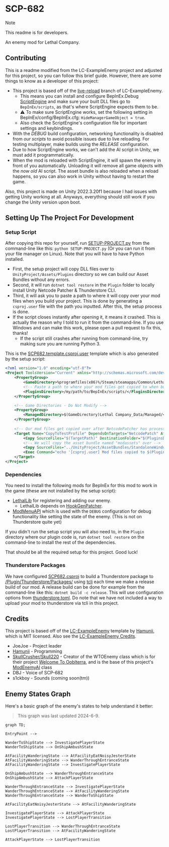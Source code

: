 # SCP-682

> [!NOTE]  
> This readme is for developers.

An enemy mod for Lethal Company.

## Contributing

This is a readme modified from the LC-ExampleEnemy project and adjusted for this project, so you can follow this brief guide. However, there are some things to know as a developer of this project:
- This project is based off of the [live-reload](https://github.com/Hamunii/LC-ExampleEnemy/tree/live-reload) branch of LC-ExampleEnemy.
  - This means you can install and configure BepInEx.Debug [ScriptEngine](https://github.com/BepInEx/BepInEx.Debug?tab=readme-ov-file#scriptengine) and make sure your built DLL files go to `BepInEx/scripts`, as that's where ScriptEngine expects them to be.
  - ⚠️ To make sure ScriptEngine works, set the following setting in BepInEx/config/BepInEx.cfg: `HideManagerGameObject = true`.
  - Also check the ScriptEngine's configuration file for important settings and keybindings.
- With the *DEBUG* build configuration, networking functionality is disabled from *our scripts* to avoid possible issues due to live reloading. For testing multiplayer, make builds using the *RELEASE* configuration.
- Due to how ScriptEngine works, we can't add the AI script in Unity, we must add it programmatically.
- When the mod is reloaded with ScriptEngine, it will spawn the enemy in front of you automatically. Unloading it will remove all game objects with the *now old* AI script. The asset bundle is also reloaded when a reload happens, so you can also work in Unity without having to restart the game.

Also, this project is made on Unity 2022.3.20f1 because I had issues with getting Unity working at all. Anyways, everything should still work if you change the Unity version upon boot.

## Setting Up The Project For Development

### Setup Script

After copying this repo for yourself, run [SETUP-PROJECT.py](/SETUP-PROJECT.py) from the command-line like this: `python SETUP-PROJECT.py` (Or you can run it from your file manager on Linux). Note that you will have to have Python installed.  
- First, the setup project will copy DLL files over to `UnityProject/Assets/Plugins` directory so we can build our Asset Bundles without any errors.
- Second, it will run `dotnet tool restore` in the `Plugin` folder to locally install Unity Netcode Patcher & Thunderstore CLI.
- Third, it will ask you to paste a path to where it will copy over your mod files when you build your project. This is done by generating a `csproj.user` file with the path you inputted. After this, the setup process is done.
- If the script closes instantly after opening it, it means it crashed. This is actually the reason why I told to run it from the command-line. If you use Windows and can make this work, please open a pull request to fix this, thanks!
    - If the script still crashes after running from command-line, try making sure you are running Python 3.

This is the [SCP682.template.csproj.user](/Plugin/SCP682.template.csproj.user) template which is also generated by the setup script:
```xml
<?xml version="1.0" encoding="utf-8"?>
<Project ToolsVersion="Current" xmlns="http://schemas.microsoft.com/developer/msbuild/2003">
    <PropertyGroup>
        <GameDirectory>%programfiles(x86)%/Steam/steamapps/Common/Lethal Company/</GameDirectory>
        <!-- Paste a path to where your mod files get copied to when building.  Include the last slash '/' -->
        <PluginsDirectory>/my/path/to/BepInEx/scripts/</PluginsDirectory>
    </PropertyGroup>

    <!-- Game Directories - Do Not Modify -->
    <PropertyGroup>
        <ManagedDirectory>$(GameDirectory)Lethal Company_Data/Managed/</ManagedDirectory>
    </PropertyGroup>
    
    <!-- Our mod files get copied over after NetcodePatcher has processed our DLL -->
    <Target Name="CopyToTestProfile" DependsOnTargets="NetcodePatch" AfterTargets="PostBuildEvent">
        <Copy SourceFiles="$(TargetPath)" DestinationFolder="$(PluginsDirectory)"/>
        <!-- We will copy the asset bundle named "modassets" over -->
        <Copy SourceFiles="../UnityProject/AssetBundles/StandaloneWindows/scp682assets" DestinationFolder="$(PluginsDirectory)"/>
        <Exec Command="echo '[csproj.user] Mod files copied to $(PluginsDirectory)'" />
    </Target>
</Project>
```

### Dependencies

You need to install the following mods for BepInEx for this mod to work in the game (these are not installed by the setup script):

- [LethalLib](https://thunderstore.io/c/lethal-company/p/Evaisa/LethalLib/) for registering and adding our enemy.
    - LethalLib depends on [HookGenPatcher](https://thunderstore.io/c/lethal-company/p/Evaisa/HookGenPatcher/).
- [ModMenuAPI](https://github.com/Hamunii/ModMenuAPI/releases) which is used with the `DEBUG` configuration for debug functionality like setting the state of the enemy. (This is not on Thunderstore quite yet)

If you didn't run the setup script you will also need to, in the `Plugin` directory where our plugin code is, run `dotnet tool restore` on the command-line to install the rest of the dependencies.

That should be all the required setup for this project. Good luck!

### Thunderstore Packages

We have configured [SCP682.csproj](/Plugin/SCP682.csproj) to build a Thunderstore package to [/Plugin/Thunderstore/Packages/](/Plugin/Thunderstore/Packages/) using [tcli](https://github.com/thunderstore-io/thunderstore-cli/wiki) each time we make a release build of our mod. A release build can be done for example from the command-line like this: `dotnet build -c release`. This will use configuration options from [thunderstore.toml](/Plugin/Thunderstore/thunderstore.toml). Do note that we have not included a way to upload your mod to thunderstore via tcli in this project.

## Credits

This project is based off of the [LC-ExampleEnemy](https://github.com/Hamunii/LC-ExampleEnemy) template by [Hamunii](https://github.com/Hamunii), which is MIT licensed. Also see the [LC-ExampleEnemy Credits](https://github.com/Hamunii/LC-ExampleEnemy?tab=readme-ov-file#credits).

- JoeJoe - Project leader
- [Hamunii](https://github.com/Hamunii) - Programming
- [SkullCrusher/Skull220](https://github.com/Skull220) - Creator of the WTOEnemy class which is for their project [Welcome To Ooblterra](https://thunderstore.io/c/lethal-company/p/Skeleton_Studios/Welcome_To_Ooblterra/), and is the base of this project's [ModEnemyAI](/Plugin/src/Enemy/ModEnemyAI.cs) class
- DBJ - Voice of SCP-682
- s1ckboy - Sounds (coming soon(tm))

## Enemy States Graph

Here's a basic graph of the enemy's states to help understand it better:
> This graph was last updated 2024-6-9.

```mermaid
graph TD;

EntryPoint -->

WanderToShipState --> InvestigatePlayerState
WanderToShipState --> OnShipAmbushState

AtFacilityWanderingState --> AtFacilityEatNoisyJesterState
AtFacilityWanderingState --> WanderThroughEntranceState
AtFacilityWanderingState --> InvestigatePlayerState

OnShipAmbushState --> WanderThroughEntranceState
OnShipAmbushState --> AttackPlayerState

WanderThroughEntranceState --> InvestigatePlayerState
WanderThroughEntranceState --> AtFacilityWanderingState
WanderThroughEntranceState --> WanderToShipState

AtFacilityEatNoisyJesterState --> AtFacilityWanderingState

InvestigatePlayerState --> AttackPlayerState
InvestigatePlayerState --> LostPlayerTransition

LostPlayerTransition --> WanderThroughEntranceState
LostPlayerTransition --> AtFacilityWanderingState

AttackPlayerState --> LostPlayerTransition

```